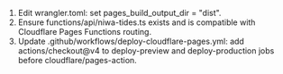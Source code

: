 1. Edit wrangler.toml: set pages_build_output_dir = "dist".
2. Ensure functions/api/niwa-tides.ts exists and is compatible with Cloudflare Pages Functions routing.
3. Update .github/workflows/deploy-cloudflare-pages.yml: add actions/checkout@v4 to deploy-preview and deploy-production jobs before cloudflare/pages-action.

